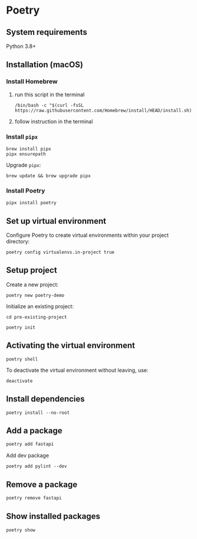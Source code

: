 # Poetry

## System requirements

Python 3.8+

## Installation (macOS)

### Install Homebrew

1. run this script in the terminal
    ```shell
    /bin/bash -c "$(curl -fsSL https://raw.githubusercontent.com/Homebrew/install/HEAD/install.sh)"
    ```
1. follow instruction in the terminal


### Install `pipx`

```shell
brew install pipx
pipx ensurepath
```

Upgrade `pipx`:

```shell
brew update && brew upgrade pipx
```

### Install Poetry

```shell
pipx install poetry
```

## Set up virtual environment

Configure Poetry to create virtual environments within your project directory:

```shell
poetry config virtualenvs.in-project true
```

## Setup project

Create a new project:

```shell
poetry new poetry-demo
```

Initialize an existing project:

```shell
cd pre-existing-project
```

```shell
poetry init
```

## Activating the virtual environment

```shell
poetry shell
```

To deactivate the virtual environment without leaving, use:

```shell
deactivate
```


## Install dependencies

```shell
poetry install --no-root
```


## Add a package

```sh
poetry add fastapi
```

Add dev package

```shell
poetry add pylint --dev
```

## Remove a package

```sh
poetry remove fastapi
```


## Show installed packages

```shell
poetry show
```
